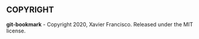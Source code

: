 
## COPYRIGHT

**git-bookmark** - Copyright 2020, Xavier Francisco.
Released under the MIT license.
